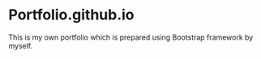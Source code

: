 # Portfolio.github.io
This is my own portfolio which is prepared using Bootstrap framework by myself.
